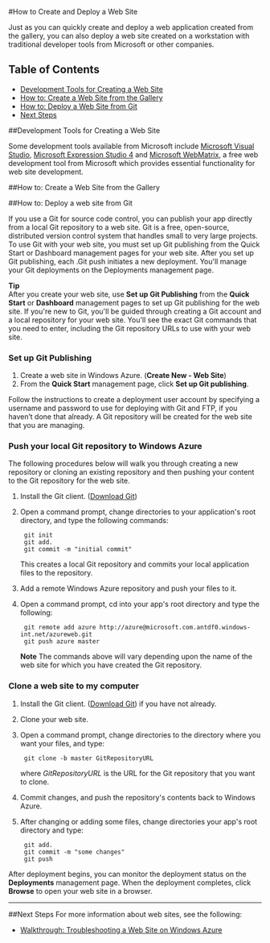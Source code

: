 <properties umbracoNaviHide="0" pageTitle="How to Create and Deploy a web site" title="How to Create and Deploy a web site" metaKeywords="Windows Azure Web Sites, deployment, configuration changes, deployment update, Windows Azure .NET deployment, .NET deployment" Description="Learn how to configure web sites in Windows Azure to use a SQL or MySQL database, and learn how to configure diagnostics and download logs." linkid="itpro-windows-howto-configure-websites" urlDisplayName="How to Configure Web Sites" headerExpose="" footerExpose="" disqusComments="1" />

#How to Create and Deploy a Web Site

<div chunk="../../ITPro/Shared/Chunks/disclaimer.md" />

Just as you can quickly create and deploy a web application created from the gallery, you can also deploy a web site created on a workstation with traditional developer tools from Microsoft or other companies. 


## Table of Contents ##

- [Development Tools for Creating a Web Site](#tools)
- [How to: Create a Web Site from the Gallery](#howtocreatefromgallery)
- [How to: Deploy a Web Site from Git](#deployawebsite)
- [Next Steps](#nextsteps)


##<a name="tools"></a>Development Tools for Creating a Web Site

Some development tools available from Microsoft include [Microsoft Visual Studio][VisualStudio], [Microsoft Expression Studio 4][msexpressionstudio] and [Microsoft WebMatrix][mswebmatrix], a free web development tool from Microsoft which provides essential functionality for web site development. 





##<a name="howtocreatefromgallery"></a>How to: Create a Web Site from the Gallery

<div chunk="../../Shared/Chunks/website-from-gallery.md" />


##<a name="deployawebsite"></a>How to: Deploy a  web site from Git


If you use a Git for source code control, you can publish your app directly from a local Git repository to a web site. Git is a free, open-source, distributed version control system that handles small to very large projects. To use Git with your web site, you must set up Git publishing from the Quick Start or Dashboard management pages for your web site. After you set up Git publishing, each .Git push initiates a new deployment. You'll manage your Git deployments on the Deployments management page.

**Tip**  
After you create your web site, use **Set up Git Publishing** from the **Quick Start** or **Dashboard** management pages to set up Git publishing for the web site. If you're new to Git, you'll be guided through creating a Git account and a local repository for your web site. You'll see the exact Git commands that you need to enter, including the Git repository URLs to use with your web site.

### Set up Git Publishing ###

1. Create a web site in Windows Azure. (**Create New - Web Site**)
2. From the **Quick Start** management page, click **Set up Git publishing**.

Follow the instructions to create a deployment user account by specifying a username and password to use for deploying with Git and FTP, if you haven’t done that already. A Git repository will be created for the web site that you are managing.

### Push your local Git repository to Windows Azure ###
The following procedures below will walk you through creating a new repository or cloning an existing repository and then pushing your content to the Git repository for the web site.

1. Install the Git client. ([Download Git][getgit])
2. Open a command prompt, change directories to your application's root directory, and type the following commands:
   
		git init
		git add.
		git commit -m "initial commit"

	This creates a local Git repository and commits your local application files to the repository.

3. Add a remote Windows Azure repository and push your files to it.
4. Open a command prompt, cd into your app's root directory and type the following:

  		git remote add azure http://azure@microsoft.com.antdf0.windows-int.net/azureweb.git
		git push azure master
 
	 **Note**
	 The commands above will vary depending upon the name of the web site for which you have created the Git repository.
 
### Clone a web site to my computer ###
1. Install the Git client. ([Download Git][getgit]) if you have not already.
2. Clone your web site.
3. Open a command prompt, change directories to the directory where you want your files, and type:

		git clone -b master GitRepositoryURL
 
	where _GitRepositoryURL_ is the URL for the Git repository that you want to clone.

4. Commit changes, and push the repository's contents back to Windows Azure.

5. After changing or adding some files, change directories your app's root directory and type:

  		git add.
		git commit -m "some changes"
		git push
 
After deployment begins, you can monitor the deployment status on the **Deployments** management page. When the deployment completes, click **Browse** to open your web site in a browser.

--------------------------------------------------------------------------------

##<a name="nextsteps"></a>Next Steps
For more information about web sites, see the following:

* [Walkthrough: Troubleshooting a Web Site on Windows Azure](http://go.microsoft.com/fwlink/?LinkId=251824)



[VisualStudio]:http://go.microsoft.com/fwlink/?LinkId=225683
[msexpressionstudio]:http://go.microsoft.com/fwlink/?LinkID=205116
[mswebmatrix]:http://go.microsoft.com/fwlink/?LinkID=226244
[getgit]:http://go.microsoft.com/fwlink/?LinkId=252533
[azuresdk]:http://go.microsoft.com/fwlink/?LinkId=246928
[gitref]:http://go.microsoft.com/fwlink/?LinkId=246651
[howtoconfiganddownloadlogs]:http://go.microsoft.com/fwlink/?LinkId=252031
[sqldbs]:http://go.microsoft.com/fwlink/?LinkId=246930
[fzilla]:http://go.microsoft.com/fwlink/?LinkId=247914
[configvmsizes]:http://go.microsoft.com/fwlink/?LinkID=236449
[webmatrix]:http://go.microsoft.com/fwlink/?LinkId=226244